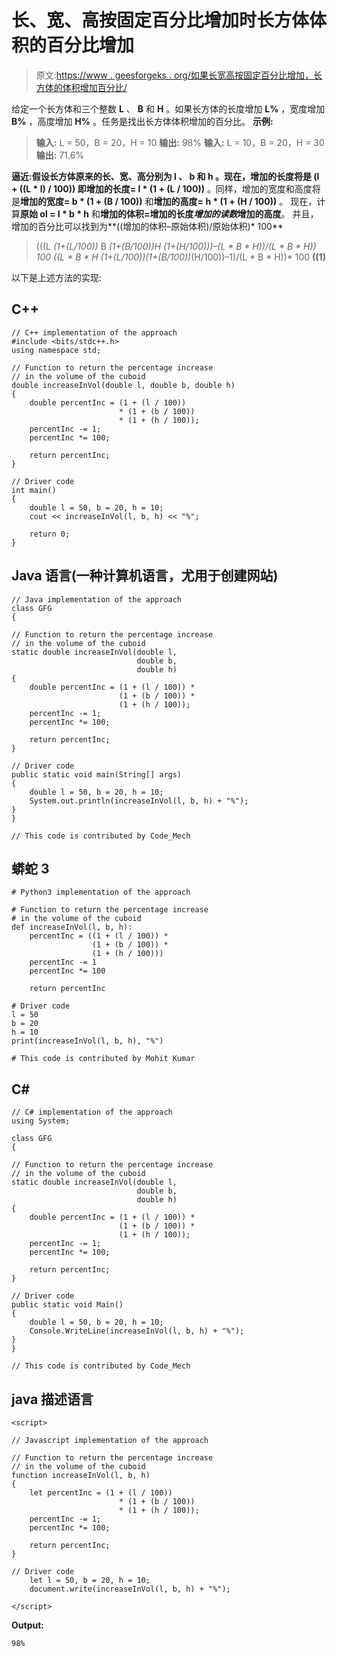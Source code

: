# 长、宽、高按固定百分比增加时长方体体积的百分比增加

> 原文:[https://www . geesforgeks . org/如果长宽高按固定百分比增加，长方体的体积增加百分比/](https://www.geeksforgeeks.org/percentage-increase-in-the-volume-of-cuboid-if-length-breadth-and-height-are-increased-by-fixed-percentages/)

给定一个长方体和三个整数 **L** 、 **B** 和 **H** 。如果长方体的长度增加 **L%** ，宽度增加 **B%** ，高度增加 **H%** 。任务是找出长方体体积增加的百分比。
**示例:**

> **输入:** L = 50，B = 20，H = 10
> **输出:** 98%
> **输入:** L = 10，B = 20，H = 30
> **输出:** 71.6%

**逼近:**假设长方体原来的长、宽、高分别为 **l** 、 **b** 和 **h** 。现在，增加的长度将是 **(l + ((L * l) / 100))** 即**增加的长度= l * (1 + (L / 100))** 。同样，增加的宽度和高度将是**增加的宽度= b * (1 + (B / 100))** 和**增加的高度= h * (1 + (H / 100))** 。
现在，计算**原始 ol = l * b * h** 和**增加的体积=增加的长度*增加的读数*增加的高度**。
并且，增加的百分比可以找到为**((增加的体积–原始体积)/原始体积)* 100**

> (((L *(1+(L/100))* B *(1+(B/100))H *(1+(H/100)))–(L * B * H))/(L * B * H))* 100
> ((L * B * H *(1+(L/100))*(1+(B/100))*(H/100))–1)/(L * B * H))* 100
> **((1)**

以下是上述方法的实现:

## C++

```
// C++ implementation of the approach
#include <bits/stdc++.h>
using namespace std;

// Function to return the percentage increase
// in the volume of the cuboid
double increaseInVol(double l, double b, double h)
{
    double percentInc = (1 + (l / 100))
                        * (1 + (b / 100))
                        * (1 + (h / 100));
    percentInc -= 1;
    percentInc *= 100;

    return percentInc;
}

// Driver code
int main()
{
    double l = 50, b = 20, h = 10;
    cout << increaseInVol(l, b, h) << "%";

    return 0;
}
```

## Java 语言(一种计算机语言，尤用于创建网站)

```
// Java implementation of the approach
class GFG
{

// Function to return the percentage increase
// in the volume of the cuboid
static double increaseInVol(double l,  
                            double b,
                            double h)
{
    double percentInc = (1 + (l / 100)) *
                        (1 + (b / 100)) *
                        (1 + (h / 100));
    percentInc -= 1;
    percentInc *= 100;

    return percentInc;
}

// Driver code
public static void main(String[] args)
{
    double l = 50, b = 20, h = 10;
    System.out.println(increaseInVol(l, b, h) + "%");
}
}

// This code is contributed by Code_Mech
```

## 蟒蛇 3

```
# Python3 implementation of the approach

# Function to return the percentage increase
# in the volume of the cuboid
def increaseInVol(l, b, h):
    percentInc = ((1 + (l / 100)) *
                  (1 + (b / 100)) *
                  (1 + (h / 100)))
    percentInc -= 1
    percentInc *= 100

    return percentInc

# Driver code
l = 50
b = 20
h = 10
print(increaseInVol(l, b, h), "%")

# This code is contributed by Mohit Kumar
```

## C#

```
// C# implementation of the approach
using System;

class GFG
{

// Function to return the percentage increase
// in the volume of the cuboid
static double increaseInVol(double l,
                            double b,
                            double h)
{
    double percentInc = (1 + (l / 100)) *
                        (1 + (b / 100)) *
                        (1 + (h / 100));
    percentInc -= 1;
    percentInc *= 100;

    return percentInc;
}

// Driver code
public static void Main()
{
    double l = 50, b = 20, h = 10;
    Console.WriteLine(increaseInVol(l, b, h) + "%");
}
}

// This code is contributed by Code_Mech
```

## java 描述语言

```
<script>

// Javascript implementation of the approach

// Function to return the percentage increase
// in the volume of the cuboid
function increaseInVol(l, b, h)
{
    let percentInc = (1 + (l / 100))
                        * (1 + (b / 100))
                        * (1 + (h / 100));
    percentInc -= 1;
    percentInc *= 100;

    return percentInc;
}

// Driver code
    let l = 50, b = 20, h = 10;
    document.write(increaseInVol(l, b, h) + "%");

</script>
```

**Output:** 

```
98%
```